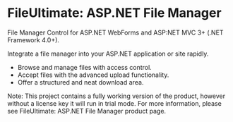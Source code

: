 # FileUltimate: ASP.NET File Manager
File Manager Control for ASP.NET WebForms and ASP:NET MVC 3+ (.NET Framework 4.0+).

Integrate a file manager into your ASP.NET application or site rapidly. 

- Browse and manage files with access control. 
- Accept files with the advanced upload functionality.
- Offer a structured and neat download area.

Note: This project contains a fully working version of the product, however without a license key it will run in trial mode. For more information, please see FileUltimate: ASP.NET File Manager product page.
